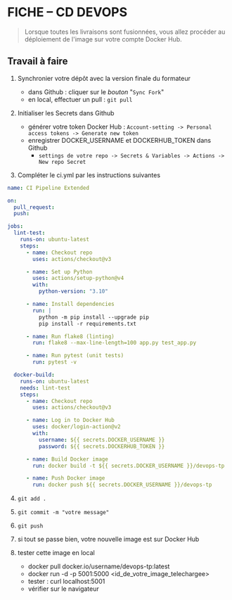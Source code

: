 # FICHE – CD DEVOPS 

> Lorsque toutes les livraisons sont fusionnées, vous allez procéder au déploiement de l'image sur votre compte Docker Hub.

## Travail à faire

1. Synchronier votre dépôt avec la version finale du formateur
    - dans Github : cliquer sur le _bouton_ "`Sync Fork`"
    - en local, effectuer un pull : `git pull`

2. Initialiser les Secrets dans Github
    - générer votre token Docker Hub : `Account-setting -> Personal access tokens -> Generate new token`
    - enregistrer DOCKER_USERNAME et DOCKERHUB_TOKEN dans Github
      - `settings de votre repo -> Secrets & Variables -> Actions -> New repo Secret`

3. Compléter le ci.yml par les instructions suivantes

```yml
name: CI Pipeline Extended

on:
  pull_request:
  push:

jobs:
  lint-test:
    runs-on: ubuntu-latest
    steps:
      - name: Checkout repo
        uses: actions/checkout@v3

      - name: Set up Python
        uses: actions/setup-python@v4
        with:
          python-version: "3.10"

      - name: Install dependencies
        run: |
          python -m pip install --upgrade pip
          pip install -r requirements.txt

      - name: Run flake8 (linting)
        run: flake8 --max-line-length=100 app.py test_app.py

      - name: Run pytest (unit tests)
        run: pytest -v

  docker-build:
    runs-on: ubuntu-latest
    needs: lint-test
    steps:
      - name: Checkout repo
        uses: actions/checkout@v3

      - name: Log in to Docker Hub
        uses: docker/login-action@v2
        with:
          username: ${{ secrets.DOCKER_USERNAME }}
          password: ${{ secrets.DOCKERHUB_TOKEN }}

      - name: Build Docker image
        run: docker build -t ${{ secrets.DOCKER_USERNAME }}/devops-tp .

      - name: Push Docker image
        run: docker push ${{ secrets.DOCKER_USERNAME }}/devops-tp

```

4. `git add .`
5. `git commit -m "votre message"`
6. `git push` 

5. si tout se passe bien, votre nouvelle image est sur Docker Hub

6. tester cette image en local
    - docker pull docker.io/username/devops-tp:latest
    - docker run -d -p 5001:5000 <id_de_votre_image_telechargee>
    - tester : curl localhost:5001
    - vérifier sur le navigateur

